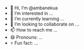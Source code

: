 - 👋 Hi, I’m @ambanekua
- 👀 I’m interested in ...
- 🌱 I’m currently learning ...
- 💞️ I’m looking to collaborate on ...
- 📫 How to reach me ...
- 😄 Pronouns: ...
- ⚡ Fun fact: ...

<!---
ambanekua/ambanekua is a ✨ special ✨ repository because its `README.md` (this file) appears on your GitHub profile.
You can click the Preview link to take a look at your changes.
--->
